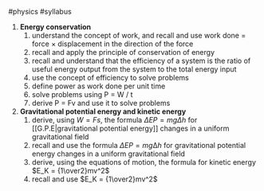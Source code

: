 #physics #syllabus 

1. **Energy conservation**
	1. understand the concept of work, and recall and use work done = force × displacement in the direction of the force
	2. recall and apply the principle of conservation of energy
	3. recall and understand that the efficiency of a system is the ratio of useful energy output from the system to the total energy input
	4. use the concept of efficiency to solve problems
	5. define power as work done per unit time
	6. solve problems using P = W / t
	7. derive P = Fv and use it to solve problems
2. **Gravitational potential energy and kinetic energy**
	1. derive, using $W = Fs$, the formula $\Delta EP = mg\Delta h$ for [[G.P.E|gravitational potential energy]] changes in a uniform gravitational field
	2. recall and use the formula $\Delta EP = mg∆h$ for gravitational potential energy changes in a uniform gravitational field
	3. derive, using the equations of motion, the formula for kinetic energy $E_K = {1\over2}mv^2$ 
	4. recall and use $E_K = {1\over2}mv^2$ 
